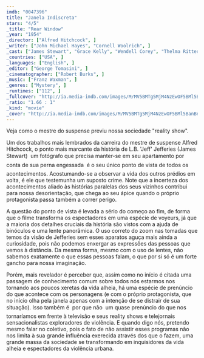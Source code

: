```yaml
---
imdb: "0047396"
title: "Janela Indiscreta"
stars: "4/5"
_title: "Rear Window"
_year: "1954"
_director: ["Alfred Hitchcock", ]
_writer: ["John Michael Hayes", "Cornell Woolrich", ]
_cast: ["James Stewart", "Grace Kelly", "Wendell Corey", "Thelma Ritter", "Raymond Burr", "Judith Evelyn", "Ross Bagdasarian", "Georgine Darcy", "Sara Berner", ]
_countries: ["USA", ]
_languages: ["English", ]
_editor: ["George Tomasini", ]
_cinematographer: ["Robert Burks", ]
_music: ["Franz Waxman", ]
_genres: ["Mystery", ]
_runtimes: ["112", ]
_fullcover: "http://ia.media-imdb.com/images/M/MV5BMTg5MjM4NzEwOF5BMl5BanBnXkFtZTgwMDE1NjM0MTE@.jpg"
_ratio: "1.66 : 1"
_kind: "movie"
_cover: "http://ia.media-imdb.com/images/M/MV5BMTg5MjM4NzEwOF5BMl5BanBnXkFtZTgwMDE1NjM0MTE@._V1._SX96_SY140_.jpg"
---
```

Veja como o mestre do suspense previu nossa sociedade "reality show".

Um dos trabalhos mais lembrados da carreira do mestre de suspense Alfred Hitchcock, o ponto mais marcante da história de L.B. 'Jeff' Jefferies (James Stewart)  um fotógrafo que precisa manter-se em seu apartamento por conta de sua perna engessada  é o seu único ponto de vista de todos os acontecimentos. Acostumando-se a observar a vida dos outros prédios em volta, é ele que testemunha um suposto crime. Note que a incerteza dos acontecimentos aliado às histórias paralelas dos seus vizinhos contribui para nossa desorientação, que chega ao seu ápice quando o próprio protagonista passa também a correr perigo.

A questão do ponto de vista é levada a sério do começo ao fim, de forma que o filme transforma os espectadores em uma espécie de voyeurs, já que a maioria dos detalhes cruciais da história são vistos com a ajuda de binóculos e uma lente panorâmica. O uso correto do zoom nas tomadas que temos da visão de Jefferies sem esses aparatos aguça mais ainda a curiosidade, pois não podemos enxergar as expressões das pessoas que vemos à distância. Da mesma forma, mesmo com o uso de lentes, não sabemos exatamente o que essas pessoas falam, o que por si só é um forte gancho para nossa imaginação.

Porém, mais revelador é perceber que, assim como no início é citada uma passagem de conhecimento comum sobre todos nós estarmos nos tornando aos poucos xeretas da vida alheia, há uma espécie de prenúncio do que acontece com os personagens (e com o próprio protagonista, que no início olha pela janela apenas com a intenção de se distrair de sua situação). Isso também é  por que não  um quase prenúncio do que nos tornaríamos em frente à televisão e seus reality shows e telejornais sensacionalistas exploradores de violência. E quando digo nós, pretendo mesmo falar no coletivo, pois o fato de não assistir esses programas não nos limita à sua grande influência exerecida através dos que o fazem, uma grande massa da sociedade se transformando em inquisidores da vida alheia e espectadores da violência urbana.

